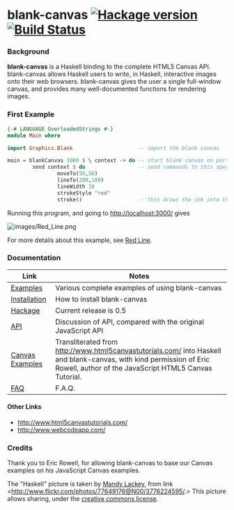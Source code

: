 # blank-canvas [![Hackage version](https://img.shields.io/hackage/v/blank-canvas.svg?style=flat)](http://hackage.haskell.org/package/blank-canvas) [![Build Status](https://github.com/ku-fpg/blank-canvas/workflows/Haskell-CI/badge.svg)](https://github.com/ku-fpg/blank-canvas/actions?query=workflow%3AHaskell-CI)

### Background

**blank-canvas** is a Haskell binding to the complete HTML5 Canvas
API. blank-canvas allows Haskell users to write, in Haskell,
interactive images onto their web browsers. blank-canvas gives the
user a single full-window canvas, and provides many well-documented
functions for rendering images.

### First Example

````Haskell
{-# LANGUAGE OverloadedStrings #-}
module Main where

import Graphics.Blank                     -- import the blank canvas

main = blankCanvas 3000 $ \ context -> do -- start blank canvas on port 3000
        send context $ do                 -- send commands to this specific context
                moveTo(50,50)
                lineTo(200,100)
                lineWidth 10
                strokeStyle "red"
                stroke()                  -- this draws the ink into the canvas
````

Running this program, and going to <http://localhost:3000/> gives

![images/Red_Line.png](https://github.com/ku-fpg/blank-canvas/wiki/images/Red_Line.png)

For more details about this example, see [Red Line](https://github.com/ku-fpg/blank-canvas/wiki/Red%20Line).

### Documentation

| Link  | Notes |
|-------|-------|
| [Examples](https://github.com/ku-fpg/blank-canvas/wiki/Examples) | Various complete examples of using blank-canvas |
| [Installation](https://github.com/ku-fpg/blank-canvas/wiki/Installation) | How to install blank-canvas |
| [Hackage](https://hackage.haskell.org/package/blank-canvas) | Current release is 0.5 |
| [API](https://github.com/ku-fpg/blank-canvas/wiki/API) | Discussion of API, compared with the original JavaScript API |
| [Canvas Examples](https://github.com/ku-fpg/blank-canvas/wiki/Canvas%20Examples) | Transliterated from <http://www.html5canvastutorials.com/> into Haskell and blank-canvas, with kind permission of Eric Rowell, author of the JavaScript HTML5 Canvas Tutorial. |
| [FAQ](https://github.com/ku-fpg/blank-canvas/wiki/FAQ) | F.A.Q. |

#### Other Links

 * <http://www.html5canvastutorials.com/>
 * <http://www.webcodeapp.com/>

### Credits

Thank you to Eric Rowell, for allowing blank-canvas to base our Canvas examples on his JavaScript Canvas examples.

The "Haskell" picture is taken by [Mandy Lackey](https://www.flickr.com/photos/mandaloo/), from link <<http://www.flickr.com/photos/77649176@N00/3776224595/>.> This picture allows sharing, under the [creative commons license](https://creativecommons.org/licenses/by-nc-sa/2.0/).
